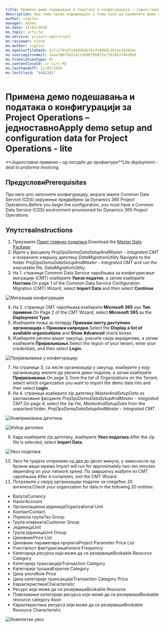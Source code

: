 ```yaml
---
title: Примена демо подешавања и података о конфигурацији – једноставно
description: Ова тема пружа информације о томе како да примените демо подешавања и податке о конфигурацији за Project Operations.
author: sigitac
manager: Annbe
ms.date: 11/04/2020
ms.topic: article
ms.service: project-operations
ms.reviewer: kfend
ms.author: sigitac
ms.openlocfilehash: 5cfc270c07a568d692f6cd180b9c367ae185044c
ms.sourcegitcommit: 14aa380759214713d9bf560f5a7f619b7f4bd5b8
ms.translationtype: HT
ms.contentlocale: sr-Cyrl-RS
ms.lasthandoff: 11/05/2020
ms.locfileid: "4401281"
---
```

# <a name="apply-demo-setup-and-configuration-data-for-project-operations---lite"></a><span data-ttu-id="b8759-103">Примена демо подешавања и података о конфигурацији за Project Operations – једноставно</span><span class="sxs-lookup"><span data-stu-id="b8759-103">Apply demo setup and configuration data for Project Operations - lite</span></span> 

<span data-ttu-id="b8759-104">_\*\*Једноставна примена – од погодбе до профактуре_</span><span class="sxs-lookup"><span data-stu-id="b8759-104">_\*\*Lite deployment - deal to proforma invoicing_</span></span>

## <a name="prerequisites"></a><span data-ttu-id="b8759-105">Предуслови</span><span class="sxs-lookup"><span data-stu-id="b8759-105">Prerequisites</span></span>

<span data-ttu-id="b8759-106">Пре него што започнете конфигурацију, морате имати Common Data Service (CDS) окружење предвиђено за Dynamics 365 Project Operations.</span><span class="sxs-lookup"><span data-stu-id="b8759-106">Before you begin the configuration, you must have a Common Data Service (CDS) environment provisioned for Dynamics 365 Project Operations.</span></span>


## <a name="instructions"></a><span data-ttu-id="b8759-107">Упутства</span><span class="sxs-lookup"><span data-stu-id="b8759-107">Instructions</span></span>

1. <span data-ttu-id="b8759-108">Преузмите [Пакет главних података](https://download.microsoft.com/download/3/4/1/341bf279-a64f-4baa-af31-ce624859b518/ProjOpsSampleSetupData%20-%20CE%20only%20CMT.zip).</span><span class="sxs-lookup"><span data-stu-id="b8759-108">Download the [Master Data Package](https://download.microsoft.com/download/3/4/1/341bf279-a64f-4baa-af31-ce624859b518/ProjOpsSampleSetupData%20-%20CE%20only%20CMT.zip).</span></span> 
2. <span data-ttu-id="b8759-109">Идите у фасциклу *ProjOpsDemoDataSetupAndMaster - Integrated CMT* и покрените извршну датотеку *DataMigrationUtility*.</span><span class="sxs-lookup"><span data-stu-id="b8759-109">Navigate to the folder *ProjOpsDemoDataSetupAndMaster - Integrated CMT* and run the executable file, *DataMigrationUtility*.</span></span>
3. <span data-ttu-id="b8759-110">На 1. страници Common Data Service чаробњака за конфигурисање миграције (CMT) изаберите **Увези податке**, а затим изаберите **Настави**.</span><span class="sxs-lookup"><span data-stu-id="b8759-110">On page 1 of the Common Data Service Configuration Migration (CMT) Wizard, select **Import Data** and then select **Continue**.</span></span>

![Миграција конфигурације](./media/1ConfigurationMigration.png)

4. <span data-ttu-id="b8759-112">На 2. страници CMT чаробњака изаберите **Microsoft 365** као **Тип примене**.</span><span class="sxs-lookup"><span data-stu-id="b8759-112">On Page 2 of the CMT Wizard, select **Microsoft 365** as the **Deployment Type**.</span></span>
5. <span data-ttu-id="b8759-113">Изаберите поља за потврду **Прикажи листу доступних организација** и **Прикажи напредно**.</span><span class="sxs-lookup"><span data-stu-id="b8759-113">Select the **Display a list of available organizations** and **Show Advanced** check boxes.</span></span>
6. <span data-ttu-id="b8759-114">Изаберите регион вашег закупца, унесите своје акредитиве, а затим изаберите **Пријављивање**.</span><span class="sxs-lookup"><span data-stu-id="b8759-114">Select the region of your tenant, enter your credentials, and then select **Login**.</span></span>

![Пријављивање у конфигурацију](./media/2ConfigurationSignin.png)

7. <span data-ttu-id="b8759-116">На страници 3, са листе организација у закупцу, изаберите у коју организацију желите да увезете демо податке, а затим изаберите **Пријављивање**.</span><span class="sxs-lookup"><span data-stu-id="b8759-116">On page 3, from the list of Organizations on the Tenant, select which organization you want to import the demo data into and then select **Login**.</span></span>
8. <span data-ttu-id="b8759-117">На 4. страници изаберите zip датотеку *MasterAndSetupData* из распаковане фасцикле *ProjOpsDemoDataSetupAndMaster - Integrated CMT*.</span><span class="sxs-lookup"><span data-stu-id="b8759-117">On page 4, select the zip file, *MasterAndSetupData* from the unpacked folder, *ProjOpsDemoDataSetupAndMaster - Integrated CMT*.</span></span>

![Компримована датотека](./media/3ZipFile.png)

![Избор датотеке](./media/4SelectAFile.png)

9. <span data-ttu-id="b8759-120">Када изаберете zip датотеку, изаберите **Увоз података**.</span><span class="sxs-lookup"><span data-stu-id="b8759-120">After the zip file is selected, select **Import Data**.</span></span>

![Увоз података](./media/5ImportData.png)

10. <span data-ttu-id="b8759-122">Увоз ће трајати отприлике од два до десет минута, у зависности од брзине ваше мреже.</span><span class="sxs-lookup"><span data-stu-id="b8759-122">Import will run for approximately two-ten minutes depending on your network speed.</span></span> <span data-ttu-id="b8759-123">По завршетку изађите из CMT чаробњака.</span><span class="sxs-lookup"><span data-stu-id="b8759-123">After it completes, exit the CMT Wizard.</span></span> 
11. <span data-ttu-id="b8759-124">Потражите у својој организацији податке за следећих 20 ентитета:</span><span class="sxs-lookup"><span data-stu-id="b8759-124">Check your organization for data in the following 20 entities:</span></span>

-   <span data-ttu-id="b8759-125">Валута</span><span class="sxs-lookup"><span data-stu-id="b8759-125">Currency</span></span>
-   <span data-ttu-id="b8759-126">Налог</span><span class="sxs-lookup"><span data-stu-id="b8759-126">Account</span></span>
-   <span data-ttu-id="b8759-127">Организациона јединица</span><span class="sxs-lookup"><span data-stu-id="b8759-127">Organizational Unit</span></span>
-   <span data-ttu-id="b8759-128">Контакт</span><span class="sxs-lookup"><span data-stu-id="b8759-128">Contact</span></span>
-   <span data-ttu-id="b8759-129">Пореска група</span><span class="sxs-lookup"><span data-stu-id="b8759-129">Tax Group</span></span>
-   <span data-ttu-id="b8759-130">Група клијената</span><span class="sxs-lookup"><span data-stu-id="b8759-130">Customer Group</span></span>
-   <span data-ttu-id="b8759-131">Јединица</span><span class="sxs-lookup"><span data-stu-id="b8759-131">Unit</span></span>
-   <span data-ttu-id="b8759-132">Група јединица</span><span class="sxs-lookup"><span data-stu-id="b8759-132">Unit Group</span></span>
-   <span data-ttu-id="b8759-133">Ценовник</span><span class="sxs-lookup"><span data-stu-id="b8759-133">Price List</span></span>
-   <span data-ttu-id="b8759-134">Ценовник параметара пројекта</span><span class="sxs-lookup"><span data-stu-id="b8759-134">Project Parameter Price List</span></span> 
-   <span data-ttu-id="b8759-135">Учесталост фактурисања</span><span class="sxs-lookup"><span data-stu-id="b8759-135">Invoice Frequency</span></span>
-   <span data-ttu-id="b8759-136">Категорија ресурса који може да се резервише</span><span class="sxs-lookup"><span data-stu-id="b8759-136">Bookable Resource Category</span></span>
-   <span data-ttu-id="b8759-137">Категорија трансакције</span><span class="sxs-lookup"><span data-stu-id="b8759-137">Transaction Category</span></span>
-   <span data-ttu-id="b8759-138">Категорија трошка</span><span class="sxs-lookup"><span data-stu-id="b8759-138">Expense Category</span></span>
-   <span data-ttu-id="b8759-139">Цена улоге</span><span class="sxs-lookup"><span data-stu-id="b8759-139">Role Price</span></span>
-   <span data-ttu-id="b8759-140">Цена категорије трансакције</span><span class="sxs-lookup"><span data-stu-id="b8759-140">Transaction Category Price</span></span>
-   <span data-ttu-id="b8759-141">Карактеристика</span><span class="sxs-lookup"><span data-stu-id="b8759-141">Characteristic</span></span>
-   <span data-ttu-id="b8759-142">Ресурс који може да се резервише</span><span class="sxs-lookup"><span data-stu-id="b8759-142">Bookable Resource</span></span>
-   <span data-ttu-id="b8759-143">Повезивање категорије ресурса који може да се резервише</span><span class="sxs-lookup"><span data-stu-id="b8759-143">Bookable resource category Assn</span></span>
-   <span data-ttu-id="b8759-144">Карактеристика ресурса који може да се резервише</span><span class="sxs-lookup"><span data-stu-id="b8759-144">Bookable Resource Characteristic</span></span>

![Комплетан увоз](./media/6CompleteImport.png)
